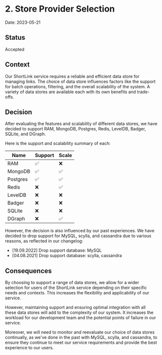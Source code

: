 # 2. Store Provider Selection

Date: 2023-05-21

## Status

Accepted

## Context

Our ShortLink service requires a reliable and efficient data store for managing links. The choice of data store influences factors like the support for batch operations, filtering, and the overall scalability of the system. A variety of data stores are available each with its own benefits and trade-offs.

## Decision

After evaluating the features and scalability of different data stores, we have decided to support RAM, MongoDB, Postgres, Redis, LevelDB, Badger, SQLite, and DGraph.

Here is the support and scalability summary of each:

| Name                        | Support | Scale  |
|-----------------------------|---------|--------|
| RAM                         | ✅       | ❌      |
| MongoDB                     | ✅       | ✅      |
| Postgres                    | ✅       | ✅      |
| Redis                       | ❌       | ✅      |
| LevelDB                     | ❌       | ❌      |
| Badger                      | ❌       | ❌      |
| SQLite                      | ❌       | ❌      |
| DGraph                      | ❌       | ✅      |

However, the decision is also influenced by our past experiences. We have decided to drop support for MySQL, scylla, and cassandra due to various reasons, as reflected in our changelog:

- [19.09.2022] Drop support database: MySQL
- [04.08.2021] Drop support database: scylla, cassandra

## Consequences

By choosing to support a range of data stores, we allow for a wider selection for users of the ShortLink service depending on their specific needs and contexts. This increases the flexibility and applicability of our service.

However, maintaining support and ensuring optimal integration with all these data stores will add to the complexity of our system. It increases the workload for our development team and the potential points of failure in our service.

Moreover, we will need to monitor and reevaluate our choice of data stores continually, as we've done in the past with MySQL, scylla, and cassandra, to ensure they continue to meet our service requirements and provide the best experience to our users.
